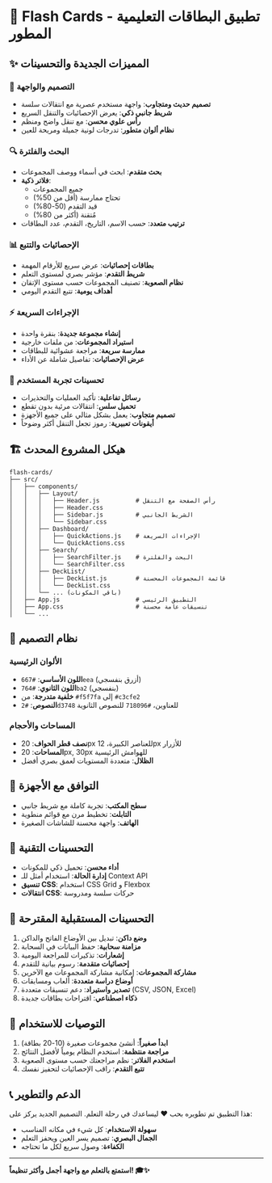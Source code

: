 # 🎯 Flash Cards - تطبيق البطاقات التعليمية المطور

## ✨ المميزات الجديدة والتحسينات

### 🎨 التصميم والواجهة

- **تصميم حديث ومتجاوب**: واجهة مستخدم عصرية مع انتقالات سلسة
- **شريط جانبي ذكي**: يعرض الإحصائيات والتنقل السريع
- **رأس علوي محسن**: مع تنقل واضح ومنظم
- **نظام ألوان متطور**: تدرجات لونية جميلة ومريحة للعين

### 🔍 البحث والفلترة

- **بحث متقدم**: ابحث في أسماء ووصف المجموعات
- **فلاتر ذكية**:
  - جميع المجموعات
  - تحتاج ممارسة (أقل من 50%)
  - قيد التقدم (50-80%)
  - مُتقنة (أكثر من 80%)
- **ترتيب متعدد**: حسب الاسم، التاريخ، التقدم، عدد البطاقات

### 📊 الإحصائيات والتتبع

- **بطاقات إحصائيات**: عرض سريع للأرقام المهمة
- **شريط التقدم**: مؤشر بصري لمستوى التعلم
- **نظام الصعوبة**: تصنيف المجموعات حسب مستوى الإتقان
- **أهداف يومية**: تتبع التقدم اليومي

### ⚡ الإجراءات السريعة

- **إنشاء مجموعة جديدة**: بنقرة واحدة
- **استيراد المجموعات**: من ملفات خارجية
- **ممارسة سريعة**: مراجعة عشوائية للبطاقات
- **عرض الإحصائيات**: تفاصيل شاملة عن الأداء

### 🎯 تحسينات تجربة المستخدم

- **رسائل تفاعلية**: تأكيد العمليات والتحذيرات
- **تحميل سلس**: انتقالات مرئية بدون تقطع
- **تصميم متجاوب**: يعمل بشكل مثالي على جميع الأجهزة
- **أيقونات تعبيرية**: رموز تجعل التنقل أكثر وضوحاً

## 🏗️ هيكل المشروع المحدث

```
flash-cards/
├── src/
│   ├── components/
│   │   ├── Layout/
│   │   │   ├── Header.js          # رأس الصفحة مع التنقل
│   │   │   ├── Header.css
│   │   │   ├── Sidebar.js         # الشريط الجانبي
│   │   │   └── Sidebar.css
│   │   ├── Dashboard/
│   │   │   ├── QuickActions.js    # الإجراءات السريعة
│   │   │   └── QuickActions.css
│   │   ├── Search/
│   │   │   ├── SearchFilter.js    # البحث والفلترة
│   │   │   └── SearchFilter.css
│   │   ├── DeckList/
│   │   │   ├── DeckList.js        # قائمة المجموعات المحسنة
│   │   │   └── DeckList.css
│   │   └── ... (باقي المكونات)
│   ├── App.js                     # التطبيق الرئيسي
│   ├── App.css                    # تنسيقات عامة محسنة
│   └── ...
```

## 🎨 نظام التصميم

### الألوان الرئيسية

- **اللون الأساسي**: `#667eea` (أزرق بنفسجي)
- **اللون الثانوي**: `#764ba2` (بنفسجي)
- **خلفية متدرجة**: من `#f5f7fa` إلى `#c3cfe2`
- **النصوص**: `#2d3748` للعناوين، `#718096` للنصوص الثانوية

### المساحات والأحجام

- **نصف قطر الحواف**: 20px للعناصر الكبيرة، 12px للأزرار
- **المساحات**: 20px, 30px للهوامش الرئيسية
- **الظلال**: متعددة المستويات لعمق بصري أفضل

## 📱 التوافق مع الأجهزة

- **سطح المكتب**: تجربة كاملة مع شريط جانبي
- **التابلت**: تخطيط مرن مع قوائم منطوية
- **الهاتف**: واجهة محسنة للشاشات الصغيرة

## 🚀 التحسينات التقنية

- **أداء محسن**: تحميل ذكي للمكونات
- **إدارة الحالة**: استخدام أمثل للـ Context API
- **تنسيق CSS**: استخدام CSS Grid و Flexbox
- **انتقالات CSS**: حركات سلسة ومدروسة

## 🔮 التحسينات المستقبلية المقترحة

1. **وضع داكن**: تبديل بين الأوضاع الفاتح والداكن
2. **مزامنة سحابية**: حفظ البيانات في السحابة
3. **إشعارات**: تذكيرات للمراجعة اليومية
4. **إحصائيات متقدمة**: رسوم بيانية للتقدم
5. **مشاركة المجموعات**: إمكانية مشاركة المجموعات مع الآخرين
6. **أوضاع دراسة متعددة**: ألعاب ومسابقات
7. **تصدير واستيراد**: دعم تنسيقات متعددة (CSV, JSON, Excel)
8. **ذكاء اصطناعي**: اقتراحات بطاقات جديدة

## 🎯 التوصيات للاستخدام

1. **ابدأ صغيراً**: أنشئ مجموعات صغيرة (10-20 بطاقة)
2. **مراجعة منتظمة**: استخدم النظام يومياً لأفضل النتائج
3. **استخدم الفلاتر**: نظم مراجعتك حسب مستوى الصعوبة
4. **تتبع التقدم**: راقب الإحصائيات لتحفيز نفسك

## 📞 الدعم والتطوير

هذا التطبيق تم تطويره بحب ❤️ ليساعدك في رحلة التعلم. التصميم الجديد يركز على:

- **سهولة الاستخدام**: كل شيء في مكانه المناسب
- **الجمال البصري**: تصميم يسر العين ويحفز التعلم
- **الكفاءة**: وصول سريع لكل ما تحتاجه

---

**استمتع بالتعلم مع واجهة أجمل وأكثر تنظيماً! 🎓✨**
